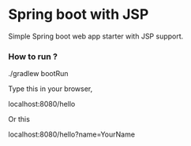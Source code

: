 # Spring boot with JSP
Simple Spring boot web app starter with JSP support.

### How to run ?
./gradlew bootRun

Type this in your browser,

localhost:8080/hello

Or this

localhost:8080/hello?name=YourName